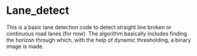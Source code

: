 # Lane_detect
This is a basic lane detection code to detect straight line broken or continuous road lanes (for now). 
The algorithm basically includes finding the horizon through which, with the help of dynamic thresholding, a binary image is made. 
